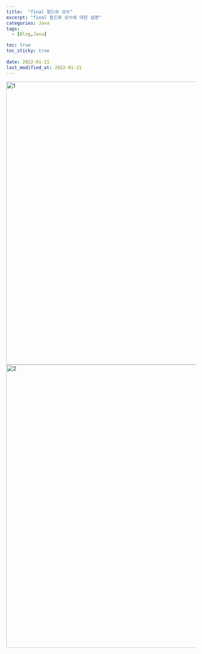 ```yaml
---
title:  "final 필드와 상수"
excerpt: "final 필드와 상수에 대한 설명"
categories: Java
tags:
  - [Blog,Java]

toc: true
toc_sticky: true
 
date: 2022-01-21
last_modified_at: 2022-01-21
---
```



<img width="751" alt="1" src="https://user-images.githubusercontent.com/95912146/150380082-3464106d-b3d7-4f12-a517-1282f3b0b735.png">
<img width="752" alt="2" src="https://user-images.githubusercontent.com/95912146/150380087-878743dc-feaa-4e4d-979a-2bcaaa574a5a.png">

